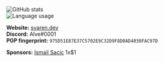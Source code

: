 ![GitHub stats](https://github-readme-stats.vercel.app/api?username=alvesvaren&show_icons=true&count_private=true&theme=dark&bg_color=22272e&hide_border=true)
<br/>
![Language usage](https://github-readme-stats.vercel.app/api/top-langs/?username=alvesvaren&layout=compact&langs_count=8&card_width=445&theme=dark&bg_color=22272e&hide_border=true)

**Website:** [svaren.dev](https://svaren.dev/)
<br/>
**Discord:** Alve#0001
<br/>
**PGP fingerprint:** `975D51E87E37C5702E9C32D9F8D0AD4030FAC97D`

**Sponsors:**
[Ismail Sacic](https://github.com/ismail424) 1x$1
